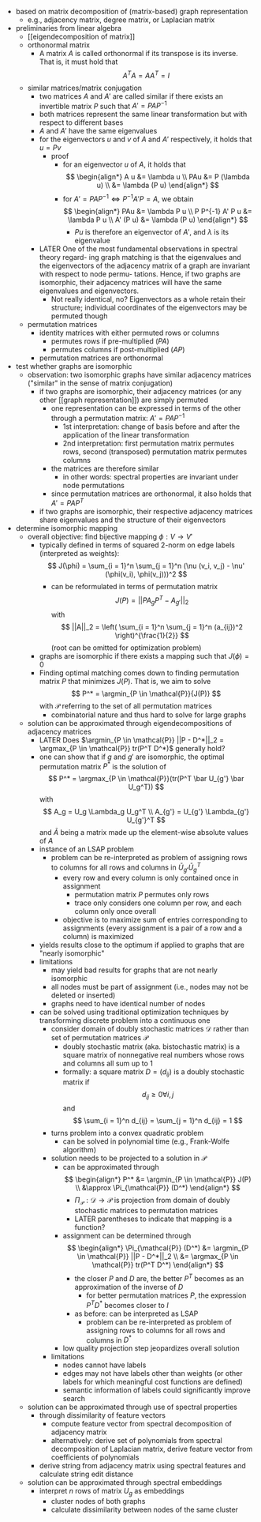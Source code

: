 - based on matrix decomposition of (matrix-based) graph representation
	- e.g., adjacency matrix, degree matrix, or Laplacian matrix
- preliminaries from linear algebra
	- [[eigendecomposition of matrix]]
	- orthonormal matrix
		- A matrix $A$ is called orthonormal if its transpose is its inverse. That is, it must hold that
		  $$
		  A^T A = A A^T = I
		  $$
	- similar matrices/matrix conjugation
		- two matrices $A$ and $A'$ are called similar if there exists an invertible matrix $P$ such that $A' = PAP^{-1}$
		- both matrices represent the same linear transformation but with respect to different bases
		- $A$ and $A'$ have the same eigenvalues
		- for the eigenvectors $u$ and $v$ of $A$ and $A'$ respectively, it holds that $u = P v$
			- proof
				- for an eigenvector $u$ of $A$, it holds that
				  $$
				  \begin{align*}
				  A u &= \lambda u \\
				  PAu &= P (\lambda u) \\
				  &= \lambda (P u)
				  \end{align*}
				  $$
				- for $A' = PAP^{-1} \Leftrightarrow P^{-1}A'P = A$, we obtain
				  $$
				  \begin{align*}
				  PAu &= \lambda P u \\
				  P P^{-1} A' P u &= \lambda P u \\
				  A' (P u) &= \lambda (P u)
				  \end{align*}
				  $$
					- $Pu$ is therefore an eigenvector of $A'$, and $\lambda$ is its eigenvalue
		- LATER One of the most fundamental observations in spectral theory regard-
		  ing graph matching is that the eigenvalues and the eigenvectors of the
		  adjacency matrix of a graph are invariant with respect to node permu-
		  tations. Hence, if two graphs are isomorphic, their adjacency matrices
		  will have the same eigenvalues and eigenvectors.
			- Not really identical, no? Eigenvectors as a whole retain their structure; individual coordinates of the eigenvectors may be permuted though
	- permutation matrices
		- identity matrices with either permuted rows or columns
			- permutes rows if pre-multiplied ($PA$)
			- permutes columns if post-multiplied ($AP$)
		- permutation matrices are orthonormal
- test whether graphs are isomorphic
	- observation: two isomorphic graphs have similar adjacency matrices ("similar" in the sense of matrix conjugation)
		- if two graphs are isomorphic, their adjacency matrices (or any other [[graph representation]]) are simply permuted
			- one representation can be expressed in terms of the other through a permutation matrix: $A' = PAP^{-1}$
				- 1st interpretation: change of basis before and after the application of the linear transformation
				- 2nd interpretation: first permutation matrix permutes rows, second (transposed) permutation matrix permutes columns
			- the matrices are therefore similar
				- in other words: spectral properties are invariant under node permutations
			- since permutation matrices are orthonormal, it also holds that $A' = P A P^T$
		- if two graphs are isomorphic, their respective adjacency matrices share eigenvalues and the structure of their eigenvectors
- determine isomorphic mapping
	- overall objective: find bijective mapping $\phi: V \rightarrow V'$
		- typically defined in terms of squared 2-norm on edge labels (interpreted as weights): 
		  $$
		  J(\phi) = \sum_{i = 1}^n \sum_{j = 1}^n (\nu (v_i, v_j) - \nu' (\phi(v_i), \phi(v_j)))^2
		  $$
			- can be reformulated in terms of permutation matrix
			  $$
			  J(P) = ||P A_g P^T - A_{g'}||_2
			  $$
			  with 
			  $$
			  ||A||_2 = \left( \sum_{i = 1}^n \sum_{j = 1}^n (a_{ij})^2 \right)^{\frac{1}{2}}
			  $$
			  (root can be omitted for optimization problem)
		- graphs are isomorphic if there exists a mapping such that $J(\phi) = 0$
		- Finding optimal matching comes down to finding permutation matrix $P$ that minimizes $J(P)$. That is, we aim to solve
		  $$
		  P^* = \argmin_{P \in \mathcal{P}}{J(P)}
		  $$
		  with $\mathcal{P}$ referring to the set of all permutation matrices
			- combinatorial nature and thus hard to solve for large graphs
	- solution can be approximated through eigendecompositions of adjacency matrices
		- LATER Does $\argmin_{P \in \mathcal{P}} ||P - D^*||_2 = \argmax_{P \in \mathcal{P}} tr(P^T D^*)$ generally hold?
		- one can show that if $g$ and $g'$ are isomorphic, the optimal permutation matrix $P^*$ is the solution of 
		  $$
		  P^* = \argmax_{P \in \mathcal{P}}(tr(P^T \bar U_{g'} \bar U_g^T))
		  $$
		  with 
		  $$
		  A_g = U_g \Lambda_g U_g^T \\
		  A_{g'} = U_{g'} \Lambda_{g'} U_{g'}^T
		  $$
		  and $\bar A$ being a matrix made up the element-wise absolute values of $A$
		- instance of an LSAP problem
			- problem can be re-interpreted as problem of assigning rows to columns for all rows and columns in $\bar U_{g'} \bar U_g^T$
				- every row and every column is only contained once in assignment
					- permutation matrix $P$ permutes only rows
					- trace only considers one column per row, and each column only once overall
				- objective is to maximize sum of entries corresponding to assignments (every assignment is a pair of a row and a column) is maximized
		- yields results close to the optimum if applied to graphs that are "nearly isomorphic"
		- limitations
			- may yield bad results for graphs that are not nearly isomorphic
			- all nodes must be part of assignment (i.e., nodes may not be deleted or inserted)
			- graphs need to have identical number of nodes
		- can be solved using traditional optimization techniques by transforming discrete problem into a continuous one
			- consider domain of doubly stochastic matrices $\mathcal{D}$ rather than set of permutation matrices $\mathcal{P}$
				- doubly stochastic matrix (aka. bistochastic matrix) is a square matrix of nonnegative real numbers whose rows and columns all sum up to $1$
				- formally: a square matrix $D = (d_{ij})$ is a doubly stochastic matrix if
				  $$
				  d_{ij} \geq 0 \forall i, j
				  $$
				  and
				  $$
				  \sum_{i = 1}^n d_{ij} = \sum_{j = 1}^n d_{ij} = 1
				  $$
			- turns problem into a convex quadratic problem
				- can be solved in polynomial time (e.g., Frank-Wolfe algorithm)
			- solution needs to be projected to a solution in $\mathcal{P}$
				- can be approximated through 
				  $$
				  \begin{align*}
				  P^* &= \argmin_{P \in \mathcal{P}} J(P) \\
				  &\approx \Pi_{\mathcal{P}} (D^*)
				  \end{align*} 
				  $$
					- $\Pi_{\mathcal{P}} : \mathcal{D} \rightarrow \mathcal{P}$ is projection from domain of doubly stochastic matrices to permutation matrices
					- LATER parentheses to indicate that mapping is a function?
				- assignment can be determined through
				  $$
				  \begin{align*}
				  \Pi_{\mathcal{P}} (D^*) &= \argmin_{P \in \mathcal{P}} ||P - D^*||_2 \\
				  &= \argmax_{P \in \mathcal{P}} tr(P^T D^*)
				  \end{align*}
				  $$
					- the closer $P$ and $D$ are, the better $P^T$ becomes as an approximation of the inverse of $D$
						- for better permutation matrices $P$, the expression $P^T D^*$ becomes closer to $I$
					- as before: can be interpreted as LSAP
						- problem can be re-interpreted as problem of assigning rows to columns for all rows and columns in $D^*$
				- low quality projection step jeopardizes overall solution
			- limitations
				- nodes cannot have labels
				- edges may not have labels other than weights (or other labels for which meaningful cost functions are defined)
				- semantic information of labels could significantly improve search
	- solution can be approximated through use of spectral properties
		- through dissimilarity of feature vectors
			- compute feature vector from spectral decomposition of adjacency matrix
			- alternatively: derive set of polynomials from spectral decomposition of Laplacian matrix, derive feature vector from coefficients of polynomials
		- derive string from adjacency matrix using spectral features and calculate string edit distance
	- solution can be approximated through spectral embeddings
		- interpret $n$ rows of matrix $U_g$ as embeddings
			- cluster nodes of both graphs
			- calculate dissimilarity between nodes of the same cluster
